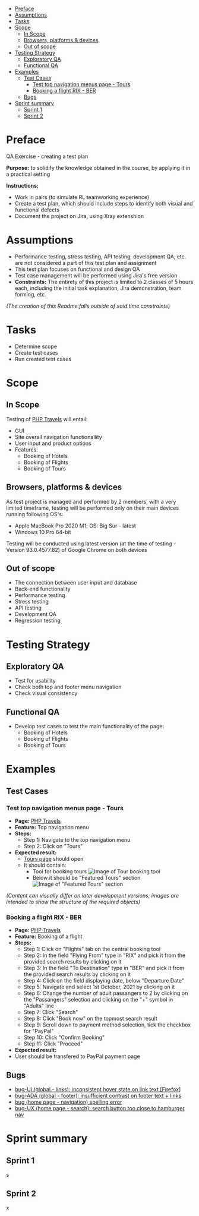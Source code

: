 - [Preface](#preface)
- [Assumptions](#assumptions)
- [Tasks](#tasks)
- [Scope](#scope)
  - [In Scope](#in-scope)
  - [Browsers, platforms & devices](#browsers-platforms--devices)
  - [Out of scope](#out-of-scope)
- [Testing Strategy](#testing-strategy)
  - [Exploratory QA](#exploratory-qa)
  - [Functional QA](#functional-qa)
- [Examples](#examples)
  - [Test Cases](#test-cases)
    - [Test top navigation menus page - Tours](#test-top-navigation-menus-page---tours)
    - [Booking a flight RIX - BER](#booking-a-flight-rix---ber)
  - [Bugs](#bugs)
- [Sprint summary](#sprint-summary)
  - [Sprint 1](#sprint-1)
  - [Sprint 2](#sprint-2)

# Preface
QA Exercise - creating a test plan

**Purpose:**  to solidify the knowledge obtained in the course, by applying it in a practical setting

**Instructions:** 
* Work in pairs (to simulate RL teamworking experience)
* Create a test plan, which should include steps to identify both visual and functional defects
* Document the project on Jira, using Xray extenshion

# Assumptions
* Performance testing, stress testing, API testing, development QA, etc. are not considered a part of this test plan and assignment
* This test plan focuses on functional and design QA
* Test case management will be performed using Jira's free version
* **Constraints:** The entirety of this project is limited to 2 classes of 5 hours each, including the initial task explanation, Jira demonstration, team forming, etc. 

*(The creation of this Readme falls outside of said time constraints)*

# Tasks
* Determine scope
* Create test cases
* Run created test cases

# Scope
## In Scope
Testing of [PHP Travels](https://phptravels.net/) will entail:
* GUI
* Site overall navigation functionallity
* User input and product options
* Features:
  * Booking of Hotels
  * Booking of Flights
  * Booking of Tours

## Browsers, platforms & devices
As test project is managed and performed by 2 members, with a very limited timeframe, testing will be performed only on their main devices running following OS's:
* Apple MacBook Pro 2020 M1; OS: Big Sur - latest
* Windows 10 Pro 64-bit

Testing will be conducted using latest version (at the time of testing - Version 93.0.4577.82) of Google Chrome on both devices

## Out of scope
* The connection between user input and database
* Back-end functionality
* Performance testing
* Stress testing
* API testing
* Development QA
* Regression testing

# Testing Strategy
## Exploratory QA 
* Test for usability
* Check both top and footer menu navigation
* Check visual consistency 

## Functional QA
* Develop test cases to test the main functionality of the page:
  * Booking of Hotels
  * Booking of Flights
  * Booking of Tours

# Examples
## Test Cases

### Test top navigation menus page - Tours 
* **Page:** [PHP Travels](https://phptravels.net/)
* **Feature:** Top navigation menu
* **Steps:**
   * Step 1: Navigate to the top navigation menu
   * Step 2: Click on "Tours"
* **Expected result:**
  * [Tours page](https://phptravels.net/tours) should open
  * It should contain:
    * Tool for booking tours
    ![Image of Tour booking tool](https://content.screencast.com/users/ArtrsMielsons/folders/Default/media/39c88684-566c-4c5f-ade2-2f5c6a82ce26/Tour_booking_tool.JPG)
    * Below it should be "Featured Tours" section
    ![Image of "Featured Tours" section](https://content.screencast.com/users/ArtrsMielsons/folders/Default/media/61a1464c-e288-4c7c-a408-58f96d3c4d9f/Featured_tours_section.JPG)

*(Content can visually differ on later development versions, images are intended to show the structure of the required objects)*

### Booking a flight RIX - BER
* **Page:** [PHP Travels](https://phptravels.net/)
* **Feature:** Booking of a flight
* **Steps:**
   * Step 1: Click on "Flights" tab on the central booking tool
   * Step 2: In the field "Flying From" type in "RIX" and pick it from the provided search results by clicking on it
   * Step 3: In the field "To Destination" type in "BER" and pick it from the provided search results by clicking on it
   * Step 4: Click on the field displaying date, below "Departure Date"
   * Step 5: Navigate and select 1st October, 2021 by clicking on it
   * Step 6: Change the number of adult passangers to 2 by clicking on the "Passangers" selection and clicking on the "+" symbol in "Adults" line
   * Step 7: Click "Search"
   * Step 8: Click "Book now" on the topmost search result
   * Step 9: Scroll down to payment method selection, tick the checkbox for "PayPal"
   * Step 10: Click "Confirm Booking"
   * Step 11: Click "Proceed"
 * **Expected result:**
  * User should be transfered to PayPal payment page

## Bugs
* [bug-UI (global - links): inconsistent hover state on link text [Firefox]](https://github.com/LizCottrell/quality-assurance/issues/2)
* [bug-ADA (global - footer): insufficient contrast on footer text + links](https://github.com/LizCottrell/quality-assurance/issues/1)
* [bug (home page - navigation) spelling error](https://github.com/LizCottrell/quality-assurance/issues/4)
* [bug-UX (home page - search): search button too close to hamburger nav](https://github.com/LizCottrell/quality-assurance/issues/3)

# Sprint summary
## Sprint 1
s

## Sprint 2
x